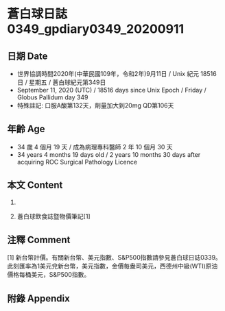 [_metadata_:encoding]: - "utf-8"
[_metadata_:language]: - "zh-Hant-TW"
[_metadata_:fileformat]: - "markdown"
[_metadata_:MIME_type]: - "text/plain"
[_metadata_:markdown_version]: - "commonmark version 0.29"
[_metadata_:markdown_spec]: - "https://spec.commonmark.org/0.29/"

# 蒼白球日誌0349_gpdiary0349_20200911 #

## 日期 Date ##

* 世界協調時間2020年(中華民國109年，令和2年)9月11日 / Unix 紀元 18516 日 / 星期五 / 蒼白球紀元第349日
* September 11, 2020 (UTC) / 18516 days since Unix Epoch / Friday / Globus Pallidum day 349
* 特殊註記: 口服A酸第132天，劑量加大到20mg QD第106天

## 年齡 Age ##

* 34 歲 4 個月 19 天 / 成為病理專科醫師 2 年 10 個月 30 天
* 34 years 4 months 19 days old / 2 years 10 months 30 days after acquiring ROC Surgical Pathology Licence

## 本文 Content ##

1. 

    
2. 蒼白球飲食誌暨物價筆記[1]

    

## 注釋 Comment ##

[1] 新台幣計價。有關新台幣、美元指數、S&P500指數請參見蒼白球日誌0339。此刻匯率為1美元兌新台幣，美元指數，金價每盎司美元，西德州中級(WTI)原油價格每桶美元，S&P500指數。



## 附錄 Appendix ##

